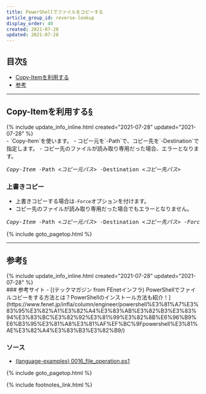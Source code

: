 ```yaml
---
title: PowerShellでファイルをコピーする
article_group_id: reverse-lookup
display_order: 40
created: 2021-07-28
updated: 2021-07-28
---
```


## <a name="index">目次</a><a class="heading-anchor-permalink" href="#目次">§</a>

<ul id="index_ul">
<li><a href="#Copy-Itemを利用する">Copy-Itemを利用する</a></li>
<li><a href="#参考">参考</a></li>
</ul>

* * *
## <a name="Copy-Itemを利用する">Copy-Itemを利用する</a><a class="heading-anchor-permalink" href="#Copy-Itemを利用する">§</a>
<div class="chapter-updated">{% include update_info_inline.html created="2021-07-28" updated="2021-07-28" %}</div>
- `Copy-Item`を使います。  
- コピー元を`-Path`で、コピー先を`-Destination`で指定します。
- コピー先のファイルが読み取り専用だった場合、エラーとなります。
<div class="code-box-syntax no-title">
<pre>
<em>Copy-Item</em> -Path <em>&lt;コピー元パス&gt;</em> -Destination <em>&lt;コピー先パス&gt;</em>
</pre>
</div>

### 上書きコピー
- 上書きコピーする場合は`-Force`オプションを付けます。
- コピー先のファイルが読み取り専用だった場合でもエラーとなりません。
<div class="code-box-syntax no-title">
<pre>
<em>Copy-Item</em> -Path <em>&lt;コピー元パス&gt;</em> -Destination <em>&lt;コピー先パス&gt;</em> <em class="orange">-Force</em>
</pre>
</div>

{% include goto_pagetop.html %}

* * *
## <a name="参考">参考</a><a class="heading-anchor-permalink" href="#参考">§</a>
<div class="chapter-updated">{% include update_info_inline.html created="2021-07-28" updated="2021-07-28" %}</div>
### 参考サイト
- [(テックマガジン from FEnetインフラ) PowerShellでファイルコピーをする方法とは？PowerShellのインストール方法も紹介！](https://www.fenet.jp/infla/column/engineer/powershell%E3%81%A7%E3%83%95%E3%82%A1%E3%82%A4%E3%83%AB%E3%82%B3%E3%83%94%E3%83%BC%E3%82%92%E3%81%99%E3%82%8B%E6%96%B9%E6%B3%95%E3%81%A8%E3%81%AF%EF%BC%9Fpowershell%E3%81%AE%E3%82%A4%E3%83%B3%E3%82%B9/)

### ソース
- [(language-examples) 0016_file_operation.ps1](https://github.com/fumokmm/language-examples/blob/main/PowerShell/0016_file_operation.ps1)

{% include goto_pagetop.html %}

{% include footnotes_link.html %}
